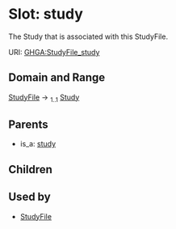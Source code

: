 
# Slot: study


The Study that is associated with this StudyFile.

URI: [GHGA:StudyFile_study](https://w3id.org/GHGA/StudyFile_study)


## Domain and Range

[StudyFile](StudyFile.md) &#8594;  <sub>1..1</sub> [Study](Study.md)

## Parents

 *  is_a: [study](study.md)

## Children


## Used by

 * [StudyFile](StudyFile.md)

